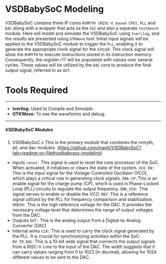 # VSDBabySoC Modeling
VSDBabySoC contains three IP cores `RVMYTH (RISC-V based CPU)`, `PLL` and `DAC` along with a wrapper that acts as the `SoC` and also a separate `testbench` module. Here will model and simulate the VSDBabySoC using `Iverilog`, and the results are presented using `GTKWave` tool. Initial input signals will be applied to the VSDBabySoC module to trigger the `PLL`, enabling it to generate the appropriate clock signal for the circuit. This clock signal will allow the `RVMYTH` to execute instructions stored in its instruction memory. Consequently, the register r17 will be populated with values over several cycles. These values will be utilized by the `DAC` core to produce the final output signal, referred to as `OUT`.

# Tools Required
-----
* __Iverilog:__ Used to Compile and Simulate.
* __GTKWave:__ To see the waveforms and debug.
-----

##### VSDBabySoC Modules
1. VSDBabySoC.v
   This is the primary module that combines the rvmyth, pll, and dac modules. (https://github.com/manili/VSDBabySoC?tab=readme-ov-file#vsdbabysoc-modeling)
* Inputs
  `reset:` This signal is used to reset the core processor of the SoC. When activated, it initializes or clears the state of the system.
  `VCO_IN:` This is the input signal for the Voltage-Controlled Oscillator (VCO), which plays a critical role in generating clock signals.
  `ENb_CP:`This is an enable signal for the charge pump (CP), which is used in Phase-Locked Loop (PLL) circuits to regulate the output frequency.
  `ENb_VCO:` This signal serves to enable or disable the VCO.
  `REF:`This is a reference signal utilized by the PLL for frequency comparison and stabilization.
  `VREFH:` This is the high reference voltage for the DAC. It provides the necessary voltage level that determines the range of output voltages from the DAC. 
* Outputs
  `OUT:` This is the analog output from a Digital-to-Analog Converter (DAC)
* Internal wires
  `CLK:` This is used to carry the clock signal generated by the PLL. It is crucial for synchronizing activities within the SoC.
  `RV_TO_DAC:`This is a 10-bit wide signal that connects the output signals from a RISC-V core to the input of the DAC. The width suggests that it can carry values 
   ranging from 0 to 1023 (in decimal), allowing for 1024 different values to be sent to the DAC.
  
    
